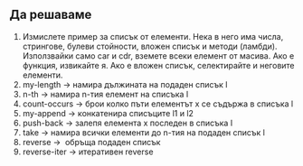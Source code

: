 ## Да решаваме

1. Измислете пример за списък от елементи. Нека в него има числа, стрингове, булеви стойности, вложен списък и методи (ламбди).
   Използвайки само car и cdr, вземете всеки елемент от масива. Ако е функция, извикайте я. Ако е вложен списък, селектирайте и неговите елементи.
2. my-length -> намира дължината на подаден списък l
2. n-th -> намира n-тия елемент на списъка l
3. count-occurs -> брои колко пъти елементът х се съдържа в списъка l
4. my-append -> конкатенира списъците l1 и l2
5. push-back -> залепя елемента х последен в списъка l
6. take -> намира всички елементи до n-тия на подаден списък l
7. reverse ->  обръща подаден списък
8. reverse-iter -> итеративен reverse